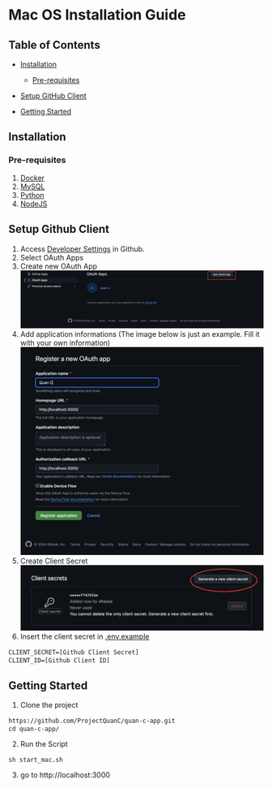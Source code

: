 # Mac OS Installation Guide

## Table of Contents

- [Installation](#installation)
  - [Pre-requisites](#pre-requisites)

- [Setup GitHub Client](#setup-github-client)
- [Getting Started](#getting-started)

## Installation

### Pre-requisites
1. [Docker](https://docs.docker.com/desktop/install/mac-install/)
2. [MySQL](https://dev.mysql.com/downloads/file/?id=531917)
3. [Python](https://www.python.org/downloads/macos/)
4. [NodeJS](https://nodejs.org/en/download/package-manager)


## Setup Github Client
1. Access [Developer Settings](https://github.com/settings/developers) in Github.
2. Select OAuth Apps
3. Create new OAuth App
![QuanCBanner](../image/oauth-1.png)
4. Add application informations (The image below is just an example. Fill it with your own information)
![QuanCBanner](../image/oauth-2.png)
5. Create Client Secret
![QuanCBanner](../image/oauth-3.png)
6. Insert the client secret in [.env.example](../server/.env.example)
```
CLIENT_SECRET=[Github Client Secret]
CLIENT_ID=[Github Client ID]
```


## Getting Started
1. Clone the project
```
https://github.com/ProjectQuanC/quan-c-app.git
cd quan-c-app/
```
2. Run the Script
```
sh start_mac.sh
```

3. go to http://localhost:3000

